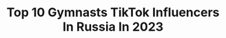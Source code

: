 ---
title: Top 10 Gymnasts TikTok Influencers In Russia In 2023
description: >-
  Find top gymnasts TikTok influencers in Russia in 2023. Most popular hashtags: #gymnastics #tiktok #amazing #russia.
platform: TikTok
hits: 12
text_top: Analyze the top-rated TikTok accounts on inBeat.
text_bottom: Our database holds 12 TikTok influencers like this in Russia for you to collaborate.
profiles:
  - username: "polabr"
    fullname: >-
      polina 🦕
    bio: >-
      (i'll be back soon) 20 medical student & ex gymnast spb, ru my small store ↓
    location: "Russia"
    followers: 12000
    engagement: 989
    commentsToLikes: 0.025452
    id: ckdbz3hpleujw0j23tre0zumy
    verified: false
    hashtags: "#indiemusic, #crochet, #mothermothermusic, #cagetheelephant"
  - username: "denchik_vitkind"
    fullname: >-
      Denis
    bio: >-
      Circus gymnast 🤸🏻‍♂️🎪 Inst: @denchik_vitkind
    location: "Russia"
    followers: 231100
    engagement: 839
    commentsToLikes: 0.006099
    id: ck81s1xzfperw0j788sfbmv1k
    verified: false
    hashtags: "#amazing, #tutorial, #workout, #crazy"
  - username: "mix.flow"
    fullname: >-
      mix flow
    bio: >-
      Свобода движения 🕺
    location: "Russia"
    followers: 18200
    engagement: 460
    commentsToLikes: 0.054258
    id: ckdn6y5dtexa80j239zks3qfr
    verified: false
    hashtags: "#mobilitytraining, #animalflow, #yoga, #gymnastics"
  - username: "multi_mao"
    fullname: >-
      Multi_Mao
    bio: >-
      Цель 200K Мастер спорта по спортивной гимнастике🇰🇿 Артист цирка🇷🇺
    location: "Russia"
    followers: 142400
    engagement: 1129
    commentsToLikes: 0.013023
    id: ckac8r9ugfne10i78w7cxnfmv
    verified: false
    hashtags: "#top, #trampoline, #gymnastics, #skills"
  - username: "sergey.eltsov"
    fullname: >-
      Sergey.eltsov✅
    bio: >-
      Champion! Мастер спорта международного класса! 🌏🏆🥇🤸🏻‍♂️ Инст добейте 10к 🙏
    location: "Russia"
    followers: 72900
    engagement: 878
    commentsToLikes: 0.019641
    id: ck8kdqdgz6xgc0j78r7qzut0a
    verified: false
    hashtags: "#vorkaut, #cirquedusoleil, #motivation, #streetworkout"
  - username: "nikdotrick"
    fullname: >-
      nikdotrick
    bio: >-
      ⬇️ Донат на корм ⬇️
    location: "Russia"
    followers: 41800
    engagement: 989
    commentsToLikes: 0.024644
    id: ck8tt7e77rrs90j78uh4yciu0
    verified: false
    hashtags: "#flexible, #fyp, #comedy, #gymnastics"
  - username: "aleksasuz"
    fullname: >-
      Suzdaltseva Aleksa
    bio: >-
      🔥🔝МИСС-растяжка🔝🔥 Та самая PLASTILINKA Подписывайся 🥰🙌🏻❤️
    location: "Russia"
    followers: 132100
    engagement: 1575
    commentsToLikes: 0.019797
    id: ckb9jpxj0b5180j23coeqvcy4
    verified: false
    hashtags: "#gymnastics"
  - username: "volkovalex"
    fullname: >-
      Алексей
    bio: >-
      🔛MOVEMENT ARTIST 📲INSTAGRAM: @trickoreo
    location: "Russia"
    followers: 26800
    engagement: 885
    commentsToLikes: 0.031383
    id: ck8nhl9l81fxq0j78srz0ddhr
    verified: false
    hashtags: "#nature, #tricking, #naturelover, #coffee"
  - username: "vlad.i.slav.us"
    fullname: >-
      Vladislav  Litvinenko
    bio: >-
      Instagram: @vladlitvinenko_official Professional Tricker🙏 ProDancer🕺🏻
    location: "Russia"
    followers: 95100
    engagement: 1100
    commentsToLikes: 0.013454
    id: ck8njfygua6du0j780gseijtx
    verified: false
    hashtags: "#fail, #tricking, #funny, #wow"
  - username: "ivamosso_"
    fullname: >-
      Iva Moss’o
    bio: >-
      Переходим на новый аккаунт @ivamosso
    location: "Russia"
    followers: 7919
    engagement: 199
    commentsToLikes: 0.005967
    id: cka0tv44uriur0i784c88bmxm
    verified: false
    hashtags: "#tiktok, #model, #girl, #popular"
---